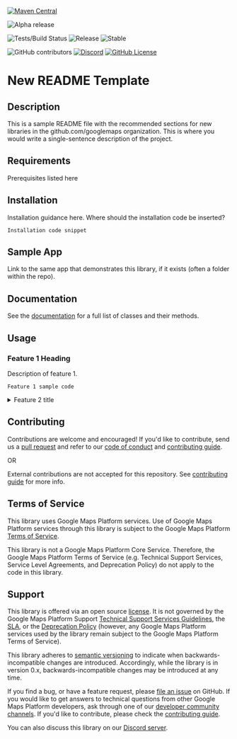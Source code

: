 <!--android-only badges-->
[![Maven Central](https://img.shields.io/maven-central/v/com.google.maps.android/MVN-REPO)](https://maven-badges.herokuapp.com/maven-central/com.google.maps.android/MVN-REPO)
<!-- MVN-REPO may or may not be the same as GH repo, e.g, "android-" -->

<!--repo-specific badges-->
![Alpha release](https://img.shields.io/badge/release-alpha-orange)
<!-- ![Tests/Build Status](https://github.com/googlemaps/REPO/actions/workflows/test.yml/badge.svg) -->
![Tests/Build Status](https://github.com/googlemaps/REPO/workflows/Test/badge.svg)
![Release](https://github.com/googlemaps/REPO/workflows/Release/badge.svg)
![Stable](https://img.shields.io/badge/stability-stable-green)

<!--constant badges-->
![GitHub contributors](https://img.shields.io/github/contributors/googlemaps/REPO?color=green)
[![Discord](https://img.shields.io/discord/676948200904589322?color=6A7EC2&logo=discord&logoColor=ffffff)][Discord server]
[![GitHub License](https://img.shields.io/github/license/googlemaps/REPO?color=blue)](LICENSE)

# New README Template

## Description

This is a sample README file with the recommended sections for new libraries in the github.com/googlemaps organization. This is where you would write a single-sentence description of the project.

## Requirements

Prerequisites listed here

## Installation

Installation guidance here. Where should the installation code be inserted?

```
Installation code snippet
```

## Sample App

Link to the same app that demonstrates this library, if it exists (often a folder within the repo).

## Documentation

See the [documentation] for a full list of classes and their methods.

## Usage

### Feature 1 Heading

Description of feature 1.

```
Feature 1 sample code
```

<details>
  <summary>Feature 2 title</summary>

### Feature 2 title

This demonstrates hiding a long feature section behind an expandable. If using expandables, it would be best to put all but the first most basic sample in expandables.

```javascript
Feature 2 sample code
```

</details>

## Contributing

Contributions are welcome and encouraged! If you'd like to contribute, send us a [pull request] and refer to our [code of conduct] and [contributing guide].

OR

External contributions are not accepted for this repository. See [contributing guide] for more info.

## Terms of Service

This library uses Google Maps Platform services. Use of Google Maps Platform services through this library is subject to the Google Maps Platform [Terms of Service].

This library is not a Google Maps Platform Core Service. Therefore, the Google Maps Platform Terms of Service (e.g. Technical Support Services, Service Level Agreements, and Deprecation Policy) do not apply to the code in this library.

## Support

This library is offered via an open source [license](LICENSE). It is not governed by the Google Maps Platform Support [Technical Support Services Guidelines](https://cloud.google.com/maps-platform/terms/tssg), the [SLA](https://cloud.google.com/maps-platform/terms/sla), or the [Deprecation Policy](https://cloud.google.com/maps-platform/terms) (however, any Google Maps Platform services used by the library remain subject to the Google Maps Platform Terms of Service).

This library adheres to [semantic versioning] to indicate when backwards-incompatible changes are introduced. Accordingly, while the library is in version 0.x, backwards-incompatible changes may be introduced at any time.

If you find a bug, or have a feature request, please [file an issue] on GitHub. If you would like to get answers to technical questions from other Google Maps Platform developers, ask through one of our [developer community channels]. If you'd like to contribute, please check the [contributing guide].

You can also discuss this library on our [Discord server].

<!--repo-specific anchor links-->
[api-key]: https://developers.google.com/maps/documentation/android-sdk/get-api-key
[devsite-guide]: https://developers.google.com/maps/documentation/android-sdk/utility
[gmp-start]: https://console.cloud.google.com/google/maps-apis/start
[maps-sdk]: https://developers.google.com/maps/documentation/android-sdk
[documentation]: https://googlemaps.github.io/REPO
[jetpack-compose]: https://developer.android.com/jetpack/compose
[android-maps-ktx]: https://github.com/googlemaps/android-maps-ktx

<!--constant anchor links-->
[code of conduct]: CODE_OF_CONDUCT.md
[contributing guide]: CONTRIBUTING.md
[developer community channels]: https://developers.google.com/maps/developer-community
<!--chrisarriola-->
[Discord server]: https://discord.gg/hYsWbmk
<!--jpoehnelt-->
[Discord server]: https://discord.gg/jRteCzP
[file an issue]: https://github.com/googlemaps/REPO/issues/new/choose
[pull request]: https://github.com/googlemaps/REPO/compare
[semantic versioning]: https://semver.org
[similar inquiry]: https://github.com/googlemaps/REPO/issues
[Terms of Service]: https://cloud.google.com/maps-platform/terms
